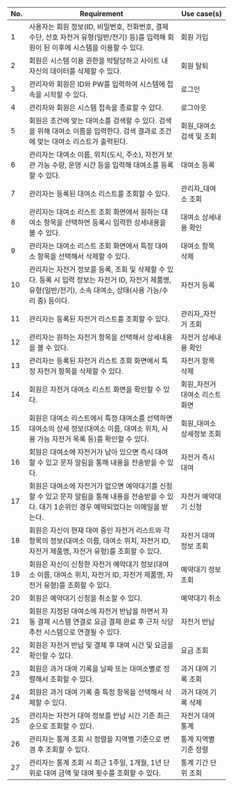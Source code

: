 |No. |Requirement                         |Use case(s)                   |
|--- |---                                 |---                           |
|1| 사용자는 회원 정보(ID, 비밀번호, 전화번호, 결제 수단, 선호 자전거 유형(일반/전기) 등)를 입력해 회원이 된 이후에 시스템을 이용할 수 있다. | 회원 가입 |
|2| 회원은 시스템 이용 권한을 박탈당하고 사이트 내 자신의 데이터를 삭제할 수 있다. | 회원 탈퇴 |
|3| 관리자와 회원은 ID와 PW를 입력하여 시스템에 접속을 시작할 수 있다. | 로그인 |
|4| 관리자와 회원은 시스템 접속을 종료할 수 있다. | 로그아웃 |
|5| 회원은 조건에 맞는 대여소를 검색할 수 있다. 검색을 위해 대여소 이름을 입력한다. 검색 결과로 조건에 맞는 대여소 리스트가 출력된다.  | 회원_대여소 검색 및 조회 |
|6| 관리자는 대여소 이름, 위치(도시, 주소), 자전거 보관 가능 수량, 운영 시간 등을 입력해 대여소를 등록할 수 있다.  | 대여소 등록 |
|7| 관리자는 등록된 대여소 리스트를 조회할 수 있다.  | 관리자_대여소 조회 |
|8| 관리자는 대여소 리스트 조회 화면에서 원하는 대여소 항목을 선택하면 등록시 입력한 상세내용을 볼 수 있다.  | 대여소 상세내용 확인 |
|9| 관리자는 대여소 리스트 조회 화면에서 특정 대여소 항목을 선택해서 삭제할 수 있다.  | 대여소 항목 삭제 |
|10| 관리자는 자전거 정보를 등록, 조회 및 삭제할 수 있다. 등록 시 입력 정보는 자전거 ID, 자전거 제품명, 유형(일반/전기), 소속 대여소, 상태(사용 가능/수리 중) 등이다. | 자전거 등록 |
|11| 관리자는 등록된 자전거 리스트를 조회할 수 있다.  | 관리자_자전거 조회 |
|12| 관리자는 원하는 자전거 항목을 선택해서 상세내용을 볼 수 있다.  | 자전거 상세내용 확인 |
|13| 관리자는 등록된 자전거 리스트 조회 화면에서 특정 자전거 항목을 삭제할 수 있다.  | 자전거 항목 삭제 |
|14| 회원은 자전거 대여소 리스트 화면을 확인할 수 있다.| 회원_자전거 대여소 리스트 화면 |
|15| 회원은 대여소 리스트에서 특정 대여소를 선택하면 대여소의 상세 정보(대여소 이름, 대여소 위치, 사용 가능 자전거 목록 등)를 확인할 수 있다. | 회원_대여소 상세정보 조회 |
|16| 회원은 대여소에 자전거가 남아 있으면 즉시 대여할 수 있고 문자 알림을 통해 내용을 전송받을 수 있다. | 자전거 즉시 대여 |
|17| 회원은 대여소에 자전거가 없으면 예약대기를 신청할 수 있고 문자 알림을 통해 내용을 전송받을 수 있다. 대기 1순위인 경우 예약되었다는 이메일을 받는다. | 자전거 예약대기 신청 | 
|18| 회원은 자신이 현재 대여 중인 자전거 리스트와 각 항목의 정보(대여소 이름, 대여소 위치, 자전거 ID, 자전거 제품명, 자전거 유형)를 조회할 수 있다. | 자전거 대여 정보 조회 |
|19| 회원은 자신이 신청한 자전거 예약대기 정보(대여소 이름, 대여소 위치, 자전거 ID, 자전거 제품명, 자전거 유형)를 조회할 수 있다. | 예약대기 정보 조회 |
|20| 회원은 예약대기 신청을 취소할 수 있다.| 예약대기 취소 |
|21| 회원은 지정된 대여소에 자전거 반납을 하면서 자동 결제 시스템 연결로 요금 결제 완료 후 근처 식당 추천 시스템으로 연결될 수 있다. | 자전거 반납 |
|22| 회원은 자전거 반납 및 결제 후 대여 시간 및 요금을 확인할 수 있다. | 요금 조회 |
|23| 회원은 과거 대여 기록을 날짜 또는 대여소별로 정렬해서 조회할 수 있다. | 과거 대여 기록 조회 |
|24| 회원은 과거 대여 기록 중 특정 항목을 선택해서 삭제할 수 있다. | 과거 대여 기록 삭제 |
|25| 관리자는 자전거 대여 정보를 반납 시간 기준 최근순으로 조회할 수 있다. | 자전거 대여 통계 |
|26| 관리자는 통계 조회 시 정렬을 지역별 기준으로 변경 후 조회할 수 있다. | 통계 지역별 기준 정렬 |
|27| 관리자는 통계 조회 시 최근 1주일, 1개월, 1년 단위로 대여 금액 및 대여 횟수를 조회할 수 있다. | 통계 기간 단위 조회 |
